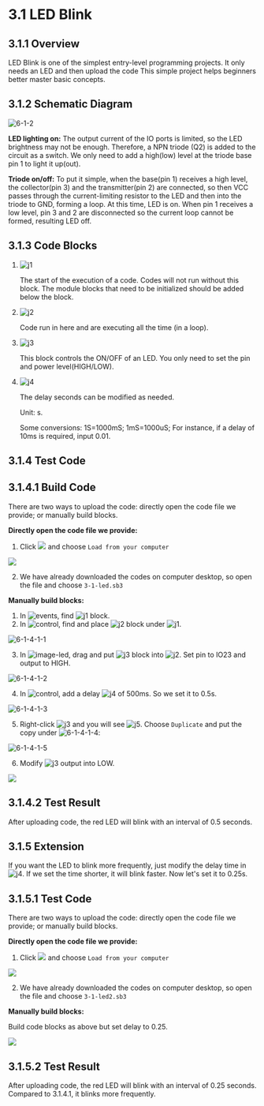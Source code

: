 # 3.1 LED Blink

## 3.1.1 Overview

LED Blink is one of the simplest entry-level programming projects. It only needs an LED and then upload the code  This simple project helps beginners better master basic concepts.

## 3.1.2 Schematic Diagram

![6-1-2](./media/6-1-2.png)

**LED lighting on:** The output current of the IO ports is limited, so the LED brightness may not be enough. Therefore, a NPN triode (Q2) is added to the circuit as a switch. We only need to add a high(low) level at the triode base pin 1 to light it up(out).

**Triode on/off:** To put it simple, when the base(pin 1) receives a high level, the collector(pin 3) and the transmitter(pin 2) are connected, so then VCC passes through the current-limiting resistor to the LED and then into the triode to GND, forming a loop. At this time, LED is on. When pin 1 receives a low level, pin 3 and 2 are disconnected so the current loop cannot be formed, resulting LED off.

## 3.1.3 Code Blocks

1. ![j1](./media/j1.png) 

   The start of the execution of a code. Codes will not run without this block. The module blocks that need to be initialized should be added below the block.

2. ![j2](./media/j2.png) 

   Code run in here and are executing all the time (in a loop).

3. ![j3](./media/j3.png) 

   This block controls the ON/OFF of an LED. You only need to set the pin and power level(HIGH/LOW).

4. ![j4](./media/j4.png) 

   The delay seconds can be modified as needed. 

   Unit: s. 

   Some conversions: 1S=1000mS; 1mS=1000uS; For instance, if a delay of 10ms is required, input 0.01.

## 3.1.4 Test Code

## 3.1.4.1 Build Code

There are two ways to upload the code: directly open the code file we provide; or manually build blocks.

**Directly open the code file we provide:**

1. Click ![](./media/j68.png) and choose `Load from your computer`

![](./media/j67.png)

2. We have already downloaded the codes on computer desktop, so open the file and choose `3-1-led.sb3`

**Manually build blocks:**

1. In ![events](./media/events.png), find ![j1](./media/j1.png) block.
2. In ![control](./media/control.png), find and place ![j2](./media/j2.png) block under ![j1](./media/j1.png).

![6-1-4-1-1](./media/6-1-4-1-1.png)

3. In ![image-led](./media/led.png), drag and put ![j3](./media/j3.png) block into ![j2](./media/j2.png). Set pin to IO23 and output to HIGH.

![6-1-4-1-2](./media/6-1-4-1-2.png)

4. In ![control](./media/control.png), add a delay ![j4](./media/j4.png) of 500ms. So we set it to 0.5s.

![6-1-4-1-3](./media/6-1-4-1-3.png)

5. Right-click ![j3](./media/j3.png) and you will see ![j5](./media/j5.png). Choose `Duplicate` and put the copy under ![6-1-4-1-4](./media/6-1-4-1-4.png):

![6-1-4-1-5](./media/6-1-4-1-5.png)

6. Modify ![j3](./media/j3.png) output into LOW.

![](./media/6-1-4-1-6.png)

## 3.1.4.2 Test Result

After uploading code, the red LED will blink with an interval of 0.5 seconds.

## 3.1.5 Extension

If you want the LED to blink more frequently, just modify the delay time in ![j4](./media/j4.png). If we set the time shorter, it will blink faster. Now let's set it to 0.25s.

## 3.1.5.1 Test Code

There are two ways to upload the code: directly open the code file we provide; or manually build blocks.

**Directly open the code file we provide:**

1. Click ![](./media/j68.png) and choose `Load from your computer`

![](./media/j67.png)

2. We have already downloaded the codes on computer desktop, so open the file and choose `3-1-led2.sb3`

**Manually build blocks:**

Build code blocks as above but set delay to 0.25.

![](./media/6-1-5-1-1.png)



## 3.1.5.2 Test Result

After uploading code, the red LED will blink with an interval of 0.25 seconds. Compared to 3.1.4.1, it blinks more frequently.

